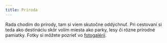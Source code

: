 ```yaml
---
title: Príroda
---
```

Rada chodím do prírody, tam si viem skutočne oddýchnuť. Pri cestovaní si teda ako destináciu skôr volím miesta ako parky, lesy či rôzne prírodné pamiatky. Fotky si môžete pozrieť vo [fotogalérii](../photo-gallery).